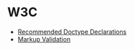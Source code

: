 # W3C

- [Recommended Doctype Declarations](https://www.w3.org/QA/2002/04/valid-dtd-list.html)
- [Markup Validation](https://validator.w3.org/)
